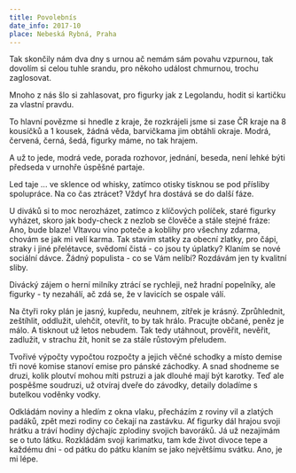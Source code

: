 ```yaml
---
title: Povolebnís
date_info: 2017-10
place: Nebeská Rybná, Praha
---
```


Tak skončily nám dva dny s urnou
ač nemám sám povahu vzpurnou,
tak dovolím si celou tuhle srandu,
pro někoho událost chmurnou,
trochu zaglosovat.

Mnoho z nás šlo si zahlasovat,
pro figurky jak z Legolandu,
hodit si kartičku za vlastní pravdu.

To hlavní povězme si hnedle z kraje,
že rozkrájeli jsme si zase ČR kraje
na 8 kousíčků a 1 kousek, žádná věda,
barvičkama jim obtáhli okraje.
Modrá, červená, černá, šedá,
figurky máme, no tak hrajem.

A už to jede, modrá vede,
porada rozhovor, jednání, beseda,
není lehké býti předseda
v urnohře úspěšné partaje.

Led taje ...
ve sklence od whisky,
zatímco otisky tisknou se pod přísliby spolupráce.
Na co čas ztrácet?
Vždyť hra dostává se do další fáze.

U diváků si to moc nerozházet,
zatímco z klíčových políček, staré figurky vyházet,
skoro jak body-check z nezlob se člověče
a stále stejné fráze:
Ano, bude blaze!
Vltavou víno poteče
a koblihy pro všechny zdarma,
chovám se jak mi velí karma.
Tak stavím statky za obecní zlatky,
pro čápi, straky i jiné přelétavce,
svědomí čistá - co jsou ty úplatky?
Klaním se nové sociální dávce.
Žádný populista - co se Vám nelíbí?
Rozdávám jen ty kvalitní sliby.

Divácký zájem o herní milníky
ztrácí se rychleji, než hradní popelníky,
ale figurky - ty nezahálí,
ač zdá se, že v lavicích se ospale válí.

Na čtyři roky plán je jasný,
kupředu, neuhnem, zítřek je krásný.
Zprůhlednit, zeštíhlit, oddlužit, ulehčit, otevřít,
to by tak hrálo.
Pracujte občané, peněz je málo.
A tisknout už letos nebudem.
Tak tedy utáhnout, prověřit, nevěřit, zadlužit, v strachu žít,
honit se za stále růstovým přeludem.

Tvořivé výpočty vypočtou rozpočty
a jejich věčné schodky
a místo demise tři nové komise
stanoví emise pro pánské záchodky.
A snad shodneme se druzi,
kolik ploutví mohou míti pstruzi
a jak dlouhé mají být karotky.
Teď ale pospěšme soudruzi,
už otvíraj dveře do závodky,
detaily doladíme s butelkou voděnky vodky.

Odkládám noviny a hledím z okna vlaku,
přecházím z roviny vil a zlatých padáků,
zpět mezi rodiny co čekají na zastávku.
Ať figurky dál hrajou svoji hrátku
a tráví hodiny dýchajíc zplodiny
svojich bavoráků.
Já už nezajímám se o tuto látku.
Rozkládám svoji karimatku,
tam kde život divoce tepe
a každému dni - od pátku do pátku
klaním se jako největšímu svátku.
Ano, je mi lépe.
